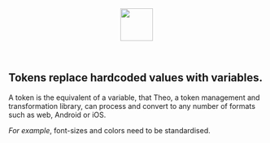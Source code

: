 <center>
  <img src="/icons/token.svg" width="64px" />
</center>

&nbsp;

## Tokens replace hardcoded values with variables.

A token is the equivalent of a variable, that Theo, a token management and 
transformation library, can process and convert to any number of formats such as 
web, Android or iOS.

_For example_, font-sizes and colors need to be standardised.
